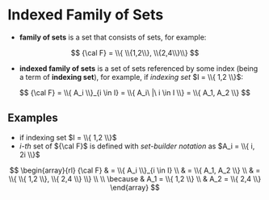 # Indexed Family of Sets

- **family of sets** is a set that consists of sets, for example:

$$
{\cal F} = \\{ \\{1,2\\}, \\{2,4\\}\\}
$$

- **indexed family of sets** is a set of sets referenced by some index (being a term of **indexing set**), for example, if _indexing set_ $I = \\{ 1,2 \\}$:

$$
{\cal F} = \\{ A_i \\}_{i \in I} =
\\{ A_i\ |\ i \in I \\} = \\{ A_1, A_2 \\}
$$

## Examples

- if indexing set $I = \\{ 1,2 \\}$
- _i-th_ set of ${\cal F}$ is defined with _set-builder notation_ as $A_i = \\{ i, 2i \\}$

$$
\begin{array}{rl}
{\cal F} & = \\{ A_i \\}_{i \in I}
\\
& = \\{ A_1, A_2 \\}
\\
& = \\{ \\{ 1,2 \\}, \\{ 2,4 \\} \\}
\\
\\
\because & A_1 = \\{ 1,2 \\}
\\
& A_2 = \\{ 2,4 \\}
\end{array}
$$
